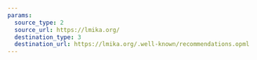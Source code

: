 ```yaml
---
params:
  source_type: 2
  source_url: https://lmika.org/
  destination_type: 3
  destination_url: https://lmika.org/.well-known/recommendations.opml
---
```

